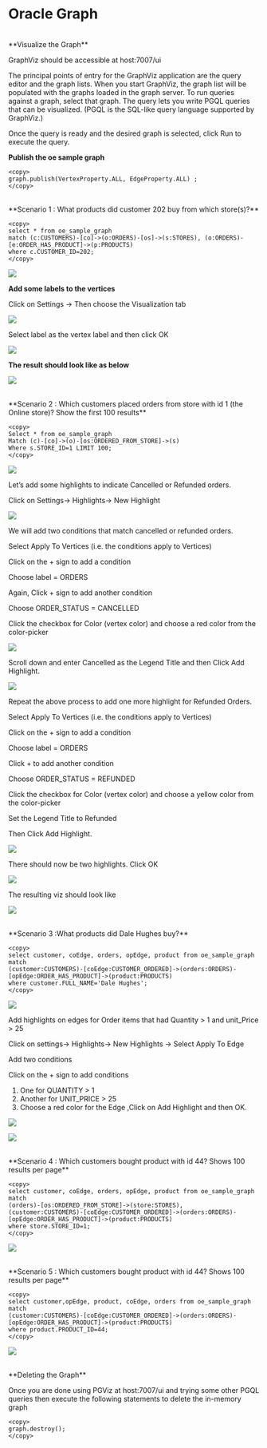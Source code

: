 
# Oracle Graph 

<br>
**Visualize the Graph**

GraphViz should be accessible at host:7007/ui

The principal points of entry for the GraphViz application are the query editor and the graph lists.
When you start GraphViz, the graph list will be populated with the graphs loaded in the graph server. To run queries against a graph, select that graph. The query lets you write PGQL queries that can be visualized. (PGQL is the SQL-like query language supported by GraphViz.)

Once the query is ready and the desired graph is selected, click Run to execute the query.

**Publish the oe sample graph**

````
<copy>
graph.publish(VertexProperty.ALL, EdgeProperty.ALL) ;
</copy>
````

<br>
**Scenario 1 : What products did customer 202 buy from which store(s)?**

````
<copy>
select * from oe_sample_graph 
match (c:CUSTOMERS)-[co]->(o:ORDERS)-[os]->(s:STORES), (o:ORDERS)-[e:ORDER_HAS_PRODUCT]->(p:PRODUCTS) 
where c.CUSTOMER_ID=202;
</copy>
````
 
![](./images/IMGG22.PNG)

**Add some labels to the vertices**

Click on Settings -> Then choose the Visualization tab 

![](./images/IMGG23.PNG)

Select label as the vertex label and then click OK

![](./images/IMGG23.PNG)

**The result should look like as below**

![](./images/IMGG23.PNG)


<br>
**Scenario 2 : Which customers placed orders from  store with id 1 (the Online store)? 
Show the first 100 results**

````
<copy>
Select * from oe_sample_graph 
Match (c)-[co]->(o)-[os:ORDERED_FROM_STORE]->(s)
Where s.STORE_ID=1 LIMIT 100;
</copy>
````
 
![](./images/IMGG26.PNG)

Let’s add some highlights to indicate Cancelled or Refunded orders.

Click on Settings-> Highlights-> New Highlight 

![](./images/IMGG27.PNG)

We will add two conditions that match cancelled or refunded orders.

Select Apply To Vertices (i.e. the conditions apply to Vertices)

Click on the +  sign to add a condition

Choose label = ORDERS

Again, Click + sign  to add another condition

Choose ORDER_STATUS = CANCELLED

Click the checkbox for Color (vertex color) and choose a red color from the color-picker

![](./images/IMGG28.PNG)

Scroll down and enter Cancelled as the Legend Title and then Click Add Highlight.

![](./images/IMGG29.PNG)

Repeat the above process to add one more highlight for Refunded Orders.

Select Apply To Vertices (i.e. the conditions apply to Vertices)

Click on the +  sign to add a condition

Choose label = ORDERS

Click + to add another condition

Choose ORDER_STATUS = REFUNDED

Click the checkbox for Color (vertex color) and choose a yellow color from the color-picker

Set the Legend Title to Refunded

Then Click Add Highlight.

![](./images/IMGG30.PNG)

There should now be two highlights. Click OK

![](./images/IMGG31.PNG)


The resulting viz should look like

![](./images/IMGG32.PNG)


<br>
**Scenario 3 :What products did Dale Hughes buy?**

````
<copy>
select customer, coEdge, orders, opEdge, product from oe_sample_graph match 
(customer:CUSTOMERS)-[coEdge:CUSTOMER_ORDERED]->(orders:ORDERS)-[opEdge:ORDER_HAS_PRODUCT]->(product:PRODUCTS)
where customer.FULL_NAME='Dale Hughes';
</copy>
````
 
![](./images/IMGG33.PNG)

Add highlights on edges for Order items that had Quantity > 1 and unit_Price > 25

Click on settings-> Highlights-> New Highlights -> Select Apply To Edge

Add two conditions

Click on the +  sign to add conditions

1.	One for QUANTITY > 1
2.	Another for UNIT_PRICE > 25
3.	Choose a red color for the Edge ,Click on Add Highlight and then OK.

![](./images/IMGG34.PNG)

![](./images/IMGG35.PNG)


<br>
**Scenario 4 : Which customers bought product with id 44? Shows 100 results per page**

````
<copy>
select customer, coEdge, orders, opEdge, product from oe_sample_graph match 
(orders)-[os:ORDERED_FROM_STORE]->(store:STORES),
(customer:CUSTOMERS)-[coEdge:CUSTOMER_ORDERED]->(orders:ORDERS)-[opEdge:ORDER_HAS_PRODUCT]->(product:PRODUCTS)
where store.STORE_ID=1;
</copy>
````
 
![](./images/IMGG36.PNG)

<br>
**Scenario 5 : Which customers bought product with id 44? Shows 100 results per page**

````
<copy>
select customer,opEdge, product, coEdge, orders from oe_sample_graph match 
(customer:CUSTOMERS)-[coEdge:CUSTOMER_ORDERED]->(orders:ORDERS)-[opEdge:ORDER_HAS_PRODUCT]->(product:PRODUCTS)
where product.PRODUCT_ID=44;
</copy>
````
 
![](./images/IMGG37.PNG)

<br>
**Deleting the Graph**

Once you are done using PGViz at host:7007/ui and trying some other PGQL queries then execute the following statements to delete the in-memory graph 

````
<copy>
graph.destroy();
</copy>
````

 
 
 